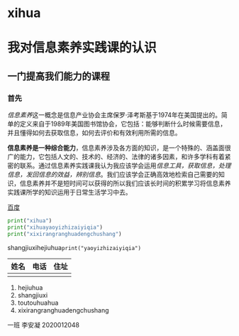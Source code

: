 # xihua

# 我对信息素养实践课的认识

## 一门提高我们能力的课程

### 首先

  *信息素养*这一概念是信息产业协会主席保罗·泽考斯基于1974年在美国提出的。简单的定义来自于1989年美国图书馆协会，它包括：能够判断什么时候需要信息，并且懂得如何去获取信息，如何去评价和有效利用所需的信息。

**信息素养是一种综合能力**，信息素养涉及各方面的知识，是一个特殊的、涵盖面很广的能力，它包括人文的、技术的、经济的、法律的诸多因素，和许多学科有着紧密的联系。通过信息素养实践课我认为我应该学会运用*信息工具，获取信息，处理信息，发回信息的效益，辨别信息*。我们应该学会正确高效地检索自己需要的知识，信息素养并不是短时间可以获得的所以我们应该长时间的积累学习将信息素养实践课所学的知识运用于日常生活学习中去。

[百度](https://www.baidu.com)

```python
print("xihua")
print("xihuayaoyizhizaiyiqia")
print("xixirangranghuadengchushang")
```

shangjiuxihejiuhua`print("yaoyizhizaiyiqia")`

| 姓名 | 电话 | 住址 |
| ---- | ---- | ---- |
|      |      |      |

1. hejiuhua
2. shangjiuxi
3. toutouhuahua
4. xixirangranghuadengchushang

 一班   李安凝     2020012048

